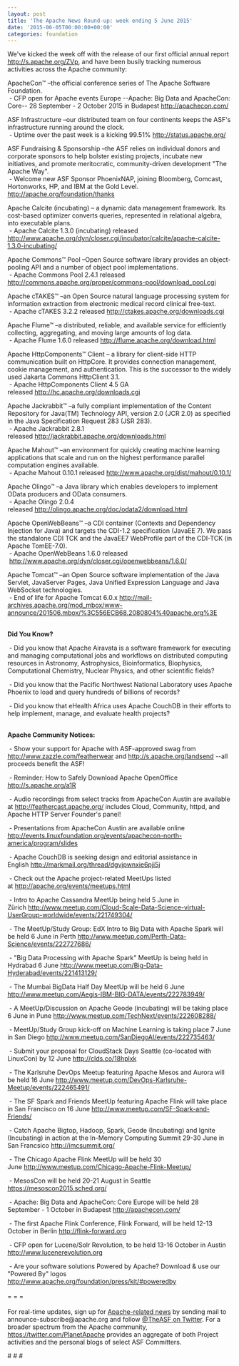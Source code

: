 ```yaml
---
layout: post
title: 'The Apache News Round-up: week ending 5 June 2015'
date: '2015-06-05T00:00:00+00:00'
categories: foundation
---
```

<div> 
    <p>We've kicked the week off with the release of our first official annual report <a href="http://s.apache.org/ZVp">http://s.apache.org/ZVp</a>, and have been busily tracking numerous activities&nbsp;across the Apache community:</p> 
    <p>ApacheCon™ –the official conference series of The Apache Software Foundation.<br />&nbsp;- CFP open for Apache events Europe --Apache: Big Data and ApacheCon: Core-- 28 September - 2 October 2015 in Budapest&nbsp;<a href="http://apachecon.com/">http://apachecon.com/</a></p> 
    <p>ASF Infrastructure –our distributed team on four continents keeps the ASF's infrastructure running around the clock.<br />&nbsp;- Uptime over the past week is a kicking 99.51%&nbsp;<a href="http://status.apache.org/">http://status.apache.org/</a></p> 
    <p>ASF Fundraising &amp; Sponsorship –the ASF relies on individual donors and corporate sponsors to help bolster existing projects, incubate new initiatives, and promote meritocratic, community-driven development &quot;The Apache Way&quot;.<br />&nbsp;- Welcome new ASF Sponsor PhoenixNAP, joining Bloomberg,&nbsp;Comcast, Hortonworks, HP, and IBM at the Gold Level. <a href="http://apache.org/foundation/thanks">http://apache.org/foundation/thanks</a></p> 
  </div> 
  <div> 
    <p>Apache Calcite (incubating) – a dynamic data management framework. Its cost-based optimizer converts queries, represented in relational algebra, into executable plans.<br />&nbsp;- Apache Calcite 1.3.0 (incubating) released <a href="http://www.apache.org/dyn/closer.cgi/incubator/calcite/apache-calcite-1.3.0-incubating/">http://www.apache.org/dyn/closer.cgi/incubator/calcite/apache-calcite-1.3.0-incubating/</a></p> 
  </div> 
  <div> 
    <div> 
      <p>Apache Commons™ Pool –Open Source software library provides an object-pooling API and a number of object pool implementations.<br />&nbsp;- Apache Commons Pool 2.4.1 released <a href="http://commons.apache.org/proper/commons-pool/download_pool.cgi">http://commons.apache.org/proper/commons-pool/download_pool.cgi </a></p> 
      <p>Apache cTAKES™ –an Open Source natural language processing system for information extraction from electronic medical record clinical free-text.<br />&nbsp;- Apache cTAKES 3.2.2 released&nbsp;<a href="http://ctakes.apache.org/downloads.cgi">http://ctakes.apache.org/downloads.cgi</a></p> 
      <p>Apache Flume™ –a distributed, reliable, and available service for efficiently collecting, aggregating, and moving large amounts of log data.<br />&nbsp;- Apache Flume 1.6.0 released<span class="Apple-tab-span" style="white-space: pre;"> </span><a href="http://flume.apache.org/download.html">http://flume.apache.org/download.html</a></p> 
      <p>Apache&nbsp;HttpComponents™ Client –&nbsp;a library for client-side HTTP communication built on HttpCore. It provides connection management, cookie management, and authentication. This is the successor to the widely used Jakarta Commons HttpClient 3.1.<br />&nbsp;- Apache HttpComponents Client 4.5 GA released&nbsp;<a href="http://hc.apache.org/downloads.cgi">http://hc.apache.org/downloads.cgi</a></p> 
      <p>Apache Jackrabbit™ –a fully compliant implementation of the Content Repository for Java(TM) Technology API, version 2.0 (JCR 2.0) as specified in the Java Specification Request 283 (JSR 283).<br />&nbsp;- Apache Jackrabbit 2.8.1 released&nbsp;<a href="http://jackrabbit.apache.org/downloads.html">http://jackrabbit.apache.org/downloads.html</a></p> 
      <p>Apache Mahout™ –an environment for quickly creating machine learning applications that scale and run on the highest performance parallel computation engines available.<br />&nbsp;- Apache Mahout 0.10.1 released&nbsp;<a href="http://www.apache.org/dist/mahout/0.10.1/">http://www.apache.org/dist/mahout/0.10.1/</a></p> 
      <p>Apache Olingo™ –a Java library which enables developers to implement OData producers and OData consumers.<br />&nbsp;- Apache Olingo 2.0.4 released<span class="Apple-tab-span" style="white-space: pre;"> </span><a href="http://olingo.apache.org/doc/odata2/download.html">http://olingo.apache.org/doc/odata2/download.html</a></p> 
      <p>Apache OpenWebBeans™ –a CDI container (Contexts and Dependency Injection for Java) and targets the CDI-1.2 specification (JavaEE 7). We pass the standalone CDI TCK and the JavaEE7 WebProfile part of the CDI-TCK (in Apache TomEE-7.0).<br />&nbsp;- Apache OpenWebBeans 1.6.0 released &nbsp;<a href="http://www.apache.org/dyn/closer.cgi/openwebbeans/1.6.0/">http://www.apache.org/dyn/closer.cgi/openwebbeans/1.6.0/</a></p> 
      <div>Apache Tomcat™ –an Open Source software implementation of the Java Servlet, JavaServer Pages, Java Unified Expression Language and Java WebSocket technologies.</div>&nbsp;- End of life for Apache Tomcat 6.0.x&nbsp;<a href="http://mail-archives.apache.org/mod_mbox/www-announce/201506.mbox/%3C556ECB68.2080804%40apache.org%3E">http://mail-archives.apache.org/mod_mbox/www-announce/201506.mbox/%3C556ECB68.2080804%40apache.org%3E</a> 
      <p><br /><b>Did You Know?</b></p> 
    </div> 
    <div> 
      <p>&nbsp;- Did you know that Apache Airavata is a software framework for executing and managing computational jobs and workflows on distributed computing resources in Astronomy, Astrophysics, Bioinformatics, Biophysics, Computational Chemistry, Nuclear Physics, and other&nbsp;scientific fields?</p> 
      <p>&nbsp;- Did you know that&nbsp;the Pacific Northwest National Laboratory uses Apache Phoenix to load and query hundreds of billions of records?</p> 
      <p>&nbsp;- Did you know that eHealth Africa uses Apache CouchDB in their efforts to help implement, manage, and evaluate health projects?</p> 
    </div> 
    <div></div> 
    <div> 
      <p><b><br />Apache Community Notices:</b></p> 
      <p>&nbsp;- Show your support for Apache with ASF-approved swag from <a href="http://www.zazzle.com/featherwear">http://www.zazzle.com/featherwear</a> and <a href="http://s.apache.org/landsend">http://s.apache.org/landsend</a>&nbsp;--all proceeds benefit the ASF!&nbsp;</p> 
      <p>&nbsp;- Reminder: How to Safely Download Apache OpenOffice <a href="http://s.apache.org/a1R">http://s.apache.org/a1R</a></p> 
      <p>&nbsp;- Audio recordings from select tracks from ApacheCon Austin are available at <a href="http://feathercast.apache.org/">http://feathercast.apache.org/</a>&nbsp;includes Cloud, Community, httpd, and Apache HTTP Server Founder's panel!</p> 
      <p>&nbsp;- Presentations from ApacheCon Austin are available online <a href="http://events.linuxfoundation.org/events/apachecon-north-america/program/slides">http://events.linuxfoundation.org/events/apachecon-north-america/program/slides</a></p> 
      <div> 
        <p>&nbsp;- Apache CouchDB is seeking design and editorial assistance in English&nbsp;<a href="http://markmail.org/thread/dgvjpwnxie6pji5j">http://markmail.org/thread/dgvjpwnxie6pji5j</a></p> 
      </div> 
    </div> 
    <div> 
      <p>&nbsp;- Check out the Apache project-related MeetUps listed at&nbsp;<a href="http://apache.org/events/meetups.html">http://apache.org/events/meetups.html</a></p> 
      <p>&nbsp;- Intro to Apache Cassandra MeetUp being held 5 June in Zürich&nbsp;<a href="http://www.meetup.com/Cloud-Scale-Data-Science-virtual-UserGroup-worldwide/events/221749304/">http://www.meetup.com/Cloud-Scale-Data-Science-virtual-UserGroup-worldwide/events/221749304/</a></p> 
      <p>&nbsp;- The MeetUp/Study Group: EdX Intro to Big Data with Apache Spark will be held 6 June in Perth&nbsp;<a href="http://www.meetup.com/Perth-Data-Science/events/222727686/">http://www.meetup.com/Perth-Data-Science/events/222727686/</a></p> 
      <p>&nbsp;- &quot;Big Data Processing with Apache Spark&quot; MeetUp is being held in Hydrabad 6 June&nbsp;<a href="http://www.meetup.com/Big-Data-Hyderabad/events/221413129/">http://www.meetup.com/Big-Data-Hyderabad/events/221413129/</a></p> 
      <p>&nbsp;- The Mumbai BigData Half Day MeetUp will be held 6 June <a href="http://www.meetup.com/Aegis-IBM-BIG-DATA/events/222783949/">http://www.meetup.com/Aegis-IBM-BIG-DATA/events/222783949/</a></p> 
      <p>&nbsp;- A MeetUp/Discussion on Apache Geode (incubating) will be taking place 6 June in Pune&nbsp;<a href="http://www.meetup.com/TechNext/events/222608288/">http://www.meetup.com/TechNext/events/222608288/</a></p> 
      <p>&nbsp;- MeetUp/Study Group kick-off on Machine Learning is taking place 7 June in San Diego&nbsp;<a href="http://www.meetup.com/SanDiegoAI/events/222735463/">http://www.meetup.com/SanDiegoAI/events/222735463/</a></p> 
      <p>&nbsp;- Submit your proposal for CloudStack Days Seattle (co-located with LinuxCon) by 12 June&nbsp;<a href="http://clds.co/18hplxk">http://clds.co/18hplxk</a></p> 
    </div> 
    <div> 
      <p>&nbsp;- The Karlsruhe DevOps Meetup featuring Apache Mesos and Aurora will be held 16 June <a href="http://www.meetup.com/DevOps-Karlsruhe-Meetup/events/222465491/">http://www.meetup.com/DevOps-Karlsruhe-Meetup/events/222465491/</a></p> 
      <p>&nbsp;- The SF Spark and Friends MeetUp featuring Apache Flink will take place in San Francisco on 16 June&nbsp;<a href="http://www.meetup.com/SF-Spark-and-Friends/">http://www.meetup.com/SF-Spark-and-Friends/</a> </p> 
      <p>&nbsp;- Catch Apache Bigtop, Hadoop, Spark, Geode (Incubating) and Ignite (Incubating) in action at the In-Memory Computing Summit&nbsp;29-30 June in San Francsico&nbsp;<a href="http://imcsummit.org/">http://imcsummit.org/</a></p> 
      <p>&nbsp;- The Chicago Apache Flink MeetUp will be held 30 June&nbsp;<a href="http://www.meetup.com/Chicago-Apache-Flink-Meetup/">http://www.meetup.com/Chicago-Apache-Flink-Meetup/</a></p> 
      <p>&nbsp;- MesosCon will be held 20-21 August in Seattle <a href="https://mesoscon2015.sched.org/">https://mesoscon2015.sched.org/</a></p> 
      <p>&nbsp;- Apache: Big Data and ApacheCon: Core Europe will be held 28 September - 1 October in Budapest&nbsp;<a href="http://apachecon.com/">http://apachecon.com/</a></p> 
      <p>&nbsp;- The first Apache Flink Conference, Flink Forward, will be held 12-13 October in Berlin <a href="http://flink-forward.org/">http://flink-forward.org</a></p> 
      <p>&nbsp;- CFP open for Lucene/Solr Revolution, to be held 13-16 October in Austin <a href="http://lucenerevolution.org/">http://www.lucenerevolution.org</a></p> 
    </div> 
    <div>&nbsp;- Are your software solutions Powered by Apache? Download &amp; use our &quot;Powered By&quot; logos <a href="http://www.apache.org/foundation/press/kit/#poweredby">http://www.apache.org/foundation/press/kit/#poweredby</a></div> 
    <div><br /></div> 
    <div>= = =</div> 
    <div><br /></div> 
    <div>For real-time updates, sign up for <a href="http://www.apache.org/foundation/mailinglists.html#foundation-announce">Apache-related news</a> by sending mail to announce-subscribe@apache.org and follow <a href="https://twitter.com/TheASF">@TheASF on Twitter</a>. For a broader spectrum from the Apache community, <a href="https://twitter.com/PlanetApache">https://twitter.com/PlanetApache</a> provides an aggregate of both Project activities and the personal blogs of select ASF Committers.</div> 
    <p># # #&nbsp;</p> 
  </div>
